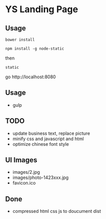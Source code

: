 # YS Landing Page

## Usage

```
bower install
```

```
npm install -g node-static
```

then

```
static
```

go http://localhost:8080
## Usage
- gulp

## TODO

- update business text, replace picture
- minify css and javascript and html
- optimize chinese font style


## UI Images

- images/2.jpg
- images/photo-1423xxx.jpg
- favicon.ico

## Done

- compressed html css js to doucument dist